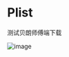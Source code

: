 # Plist
测试贝朗师傅端下载

![image](https://raw.githubusercontent.com/lengyixiao6/Plist/master/testqrcode.png)


